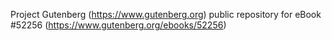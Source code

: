 Project Gutenberg (https://www.gutenberg.org) public repository for
eBook #52256 (https://www.gutenberg.org/ebooks/52256)
